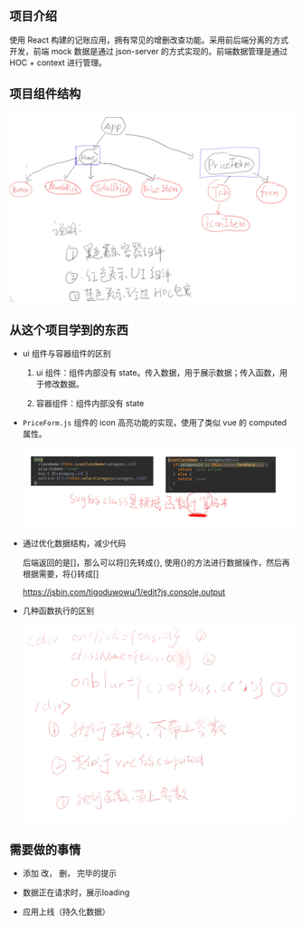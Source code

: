 ## 项目介绍

使用 React 构建的记账应用，拥有常见的增删改查功能。采用前后端分离的方式开发，前端 mock 数据是通过 json-server 的方式实现的。前端数据管理是通过 HOC + context 进行管理。


## 项目组件结构

![](https://raw.githubusercontent.com/wojiaofengzhongzhuifeng/image-host/master/img/20190622144538.png)

## 从这个项目学到的东西

- ui 组件与容器组件的区别

    1. ui 组件：组件内部没有 state。传入数据，用于展示数据；传入函数，用于修改数据。
    
    2. 容器组件：组件内部没有 state
    
- `PriceForm.js` 组件的 icon 高亮功能的实现，使用了类似 vue 的 computed 属性。 
    
    ![](https://raw.githubusercontent.com/wojiaofengzhongzhuifeng/image-host/master/img/20190622151245.png)
    
- 通过优化数据结构，减少代码

    后端返回的是[]，那么可以将[]先转成{}, 使用{}的方法进行数据操作，然后再根据需要，将{}转成[]
  
    https://jsbin.com/tigoduwowu/1/edit?js,console,output
  
- 几种函数执行的区别

    ![](https://raw.githubusercontent.com/wojiaofengzhongzhuifeng/image-host/master/img/20190622151350.png)

## 需要做的事情

- 添加 改， 删， 完毕的提示

- 数据正在请求时，展示loading

- 应用上线（持久化数据）

